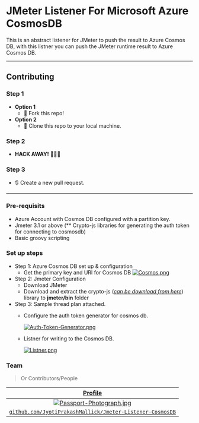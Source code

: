 # JMeter Listener For Microsoft Azure CosmosDB
  This is an abstract listener for JMeter to push the result to Azure Cosmos DB, with this listner you can push the JMeter runtime result to Azure Cosmos DB.

---
  ## Contributing
  ### Step 1
  - **Option 1**
      - 🍴 Fork this repo!
  - **Option 2**
      - 👯 Clone this repo to your local machine.
  ### Step 2
  - **HACK AWAY!** 🔨🔨🔨
  ### Step 3
  - 🔃 Create a new pull request.
---  

### Pre-requisits
* Azure Account with Cosmos DB configured with a partition key.
* Jmeter 3.1 or above (** Crypto-js libraries for generating the auth token for connecting to cosmosdb)
* Basic groovy scripting



### Set up steps
* Step 1: Azure Cosmos DB set up & configuration
  * Get the primary key and URI for Cosmos DB
    [![Cosmos.png](https://i.postimg.cc/JhrQXzMH/Cosmos.png)](https://postimg.cc/CR2DTYZw)
* Step 2: Jmeter Configuration
  * Download JMeter
  * Download and extract the crypto-js (_[can be download from here](https://github.com/brix/crypto-js/releases)_) library to __jmeter/bin__ folder
* Step 3: Sample thread plan attached.
  * Configure the auth token generator for cosmos db.
 
    [![Auth-Token-Generator.png](https://i.postimg.cc/J41JP4s1/Auth-Token-Generator.png)](https://postimg.cc/PNRPqHbc)
  * Listner for writing to the Cosmos DB.
 
    [![Listner.png](https://i.postimg.cc/d1YD34dq/Listner.png)](https://postimg.cc/yJL7rhv5)
    
    
 ### Team

> Or Contributors/People

| <a href="https://www.linkedin.com/in/jyoti-prakash-mallick-10488b1b/" target="_blank">**Profile**</a> |  
| :---: |  
| [![Passport-Photograph.jpg](https://i.postimg.cc/prCNWtr6/Passport-Photograph.jpg)](https://postimg.cc/p5mcC4Df)    |  
| <a href="https://github.com/JyotiPrakashMallick/Jmeter-Listener-CosmosDB" target="_blank">`github.com/JyotiPrakashMallick/Jmeter-Listener-CosmosDB`</a> |
